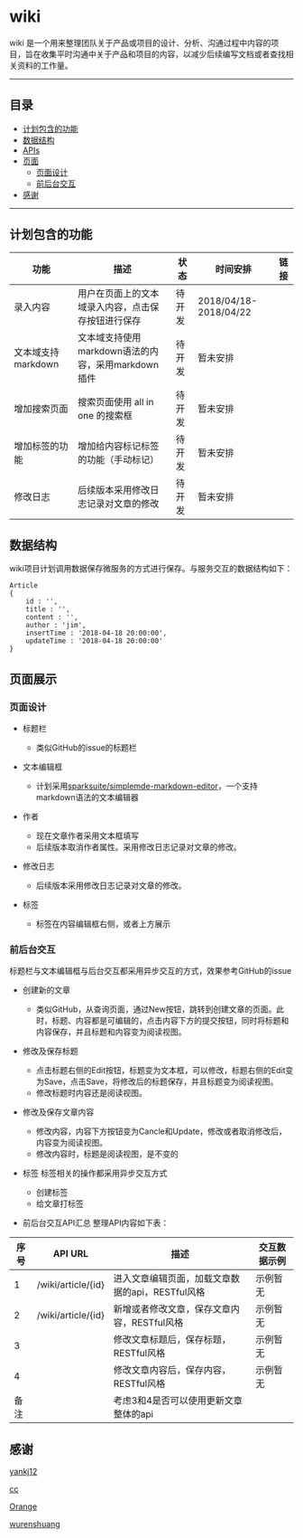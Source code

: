 # wiki
wiki 是一个用来整理团队关于产品或项目的设计、分析、沟通过程中内容的项目，旨在收集平时沟通中关于产品和项目的内容，以减少后续编写文档或者查找相关资料的工作量。

***
## 目录

- [计划包含的功能](#计划包含的功能)
- [数据结构](#数据结构)
- [APIs](./docs/api.md)
- [页面](#页面展示)
	- [页面设计](#页面设计)
	- [前后台交互](#前后台交互)
- [感谢](#感谢)

***
## 计划包含的功能
| 功能 | 描述 | 状态 | 时间安排 | 链接 |
|---|---|---|---|---|
| 录入内容 | 用户在页面上的文本域录入内容，点击保存按钮进行保存 | 待开发 | 2018/04/18-2018/04/22 |  |
| 文本域支持markdown | 文本域支持使用markdown语法的内容，采用markdown插件 | 待开发 | 暂未安排 |  |
| 增加搜索页面 | 搜索页面使用 all in one 的搜索框 | 待开发 | 暂未安排| |
| 增加标签的功能 | 增加给内容标记标签的功能（手动标记） | 待开发 | 暂未安排 | |
|修改日志|后续版本采用修改日志记录对文章的修改|待开发|暂未安排||

## 数据结构
wiki项目计划调用数据保存微服务的方式进行保存。与服务交互的数据结构如下：
```
Article
{
	id : '',
	title : '',
	content : '',
	author : 'jim',
	insertTime : '2018-04-18 20:00:00',
	updateTime : '2018-04-18 20:00:00'
}

```
## 页面展示
### **页面设计**
- 标题栏
	- 类似GitHub的issue的标题栏
- 文本编辑框
	- 计划采用[sparksuite/simplemde-markdown-editor](https://github.com/sparksuite/simplemde-markdown-editor)，一个支持markdown语法的文本编辑器

- 作者
	- 现在文章作者采用文本框填写
	- 后续版本取消作者属性。采用修改日志记录对文章的修改。
- 修改日志
	- 后续版本采用修改日志记录对文章的修改。

-  标签
	- 标签在内容编辑框右侧，或者上方展示

### **前后台交互**
标题栏与文本编辑框与后台交互都采用异步交互的方式，效果参考GitHub的issue
- 创建新的文章
	- 类似GitHub，从查询页面，通过New按钮，跳转到创建文章的页面。此时，标题、内容都是可编辑的，点击内容下方的提交按钮，同时将标题和内容保存，并且标题和内容变为阅读视图。
- 修改及保存标题
	- 点击标题右侧的Edit按钮，标题变为文本框，可以修改，标题右侧的Edit变为Save，点击Save，将修改后的标题保存，并且标题变为阅读视图。
	- 修改标题时内容还是阅读视图。
- 修改及保存文章内容
	- 修改内容，内容下方按钮变为Cancle和Update，修改或者取消修改后，内容变为阅读视图。
	- 修改内容时，标题是阅读视图，是不变的
- 标签
	标签相关的操作都采用异步交互方式
	- 创建标签
	- 给文章打标签

- 前后台交互API汇总
	整理API内容如下表：

|序号| API URL | 描述 | 交互数据示例 |
|---|---|---|---|
|1| /wiki/article/{id} |进入文章编辑页面，加载文章数据的api，RESTful风格 |示例暂无|
|2| /wiki/article/{id} |新增或者修改文章，保存文章内容，RESTful风格|示例暂无|
|3|  |修改文章标题后，保存标题，RESTful风格 |示例暂无|
|4|  |修改文章内容后，保存内容，RESTful风格 |示例暂无|
|备注||考虑3和4是否可以使用更新文章整体的api|

## 感谢
[yankj12](https://github.com/yankj12)

[cc](https://github.com/cc-lady)

[Orange](https://github.com/43942692)

[wurenshuang](https://github.com/wurenshuang1992)

